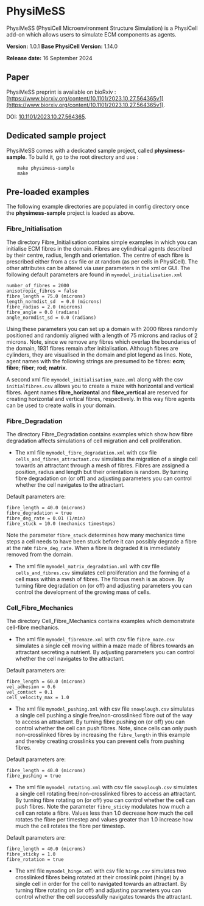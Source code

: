 # PhysiMeSS
PhysiMeSS (PhysiCell Microenvironment Structure Simulation) is a PhysiCell add-on which allows users to simulate ECM components as agents. 

**Version:** 1.0.1
**Base PhysiCell Version:** 1.14.0

**Release date:** 16 September 2024

## Paper
PhysiMeSS preprint is available on bioRxiv : [https://www.biorxiv.org/content/10.1101/2023.10.27.564365v1](https://www.biorxiv.org/content/10.1101/2023.10.27.564365v1). 

DOI: [10.1101/2023.10.27.564365](https://doi.org/10.1101/2023.10.27.564365).

## Dedicated sample project
PhysiMeSS comes with a dedicated sample project, called **physimess-sample**. To build it, go to the root directory and use : 

```
    make physimess-sample
    make
```

## Pre-loaded examples 
The following example directories are populated in config directory once the **physimess-sample** project is loaded as above.

### Fibre_Initialisation
The directory Fibre_Initialisation contains simple examples in which you can initialise ECM fibres in the domain. Fibres are cylindrical agents described by their centre, radius, length and orientation. The centre of each fibre is prescribed either from a csv file or at random (as per cells in PhysiCell). The other attributes can be altered via user parameters in the xml or GUI. The following default parameters are found in ```mymodel_initialisation.xml```

```
number_of_fibres = 2000
anisotropic_fibres = false
fibre_length = 75.0 (microns)
length_normdist_sd  = 0.0 (microns)
fibre_radius = 2.0 (microns)
fibre_angle = 0.0 (radians)
angle_normdist_sd = 0.0 (radians)
```

Using these parameters you can set up a domain with 2000 fibres randomly positioned and randomly aligned with a length of 75 microns and radius of 2 microns. Note, since we remove any fibres which overlap the boundaries of the domain, 1931 fibres remain after initialisation. Although fibres are cylinders, they are visualised in the domain and plot legend as lines. Note, agent names with the following strings are presumed to be fibres: **ecm**; **fibre**; **fiber**; **rod**; **matrix**.

A second xml file ```mymodel_initialisation_maze.xml``` along with the csv ```initialfibres.csv``` allows you to create a maze with horizontal and vertical fibres. Agent names **fibre_horizontal** and **fibre_vertical** are reserved for creating horizontal and vertical fibres, respectively. In this way fibre agents can be used to create walls in your domain.

### Fibre_Degradation 
The directory Fibre_Degradation contains examples which show how fibre degradation affects simulations of cell migration and cell proliferation.

* The xml file ```mymodel_fibre_degradation.xml``` with csv file ```cells_and_fibres_attractant.csv``` simulates the migration of a single cell towards an attractant through a mesh of fibres. Fibres are assigned a position, radius and length but their orientation is random. By turning fibre degradation on (or off) and adjusting parameters you can control whether the cell navigates to the attractant.

Default parameters are:

```
fibre_length = 40.0 (microns)
fibre_degradation = true 
fibre_deg_rate = 0.01 (1/min)
fibre_stuck = 10.0 (mechanics timesteps)
```

Note the parameter ```fibre_stuck``` determines how many mechanics time steps a cell needs to have been stuck before it can possibly degrade a fibre at the rate ```fibre_deg_rate```. When a fibre is degraded it is immediately removed from the domain.

* The xml file ```mymodel_matrix_degradation.xml``` with csv file ```cells_and_fibres.csv``` simulates cell proliferation and the forming of a cell mass within a mesh of fibres. The fibrous mesh is as above. By turning fibre degradation on (or off) and adjusting parameters you can control the development of the growing mass of cells.


### Cell_Fibre_Mechanics
The directory Cell_Fibre_Mechanics contains examples which demonstrate cell-fibre mechanics. 

* The xml file ```mymodel_fibremaze.xml``` with csv file  ```fibre_maze.csv``` simulates a single cell moving within a maze made of fibres towards an attractant secreting a nutrient. By adjusting parameters you can control whether the cell navigates to the attractant.

Default parameters are:

```
fibre_length = 60.0 (microns)
vel_adhesion = 0.6 
vel_contact = 0.1
cell_velocity_max = 1.0
```

* The xml file ```mymodel_pushing.xml``` with csv file  ```snowplough.csv``` simulates a single cell pushing a single free/non-crosslinked fibre out of the way to access an attractant. By turning fibre pushing on (or off) you can control whether the cell can push fibres. Note, since cells can only push non-crosslinked fibres by increasing the ```fibre_length``` in this example and thereby creating crosslinks you can prevent cells from pushing fibres.

Default parameters are:

```
fibre_length = 40.0 (microns)
fibre_pushing = true
```

* The xml file ```mymodel_rotating.xml``` with csv file ```snowplough.csv``` simulates a single cell rotating free/non-crosslinked fibres to access an attractant. By turning fibre rotating on (or off) you can control whether the cell can push fibres. Note the parameter ```fibre_sticky``` modulates how much a cell can rotate a fibre. Values less than 1.0 decrease how much the cell rotates the fibre per timestep and values greater than 1.0 increase how much the cell rotates the fibre per timestep.

Default parameters are:

```
fibre_length = 40.0 (microns)
fibre_sticky = 1.0
fibre_rotation = true
```

* The xml file ```mymodel_hinge.xml``` with csv file ```hinge.csv``` simulates two crosslinked fibres being rotated at their crosslink point (hinge) by a single cell in order for the cell to navigated towards an attractant. By turning fibre rotating on (or off)  and adjusting parameters you can control whether the cell successfully navigates towards the attractant.
